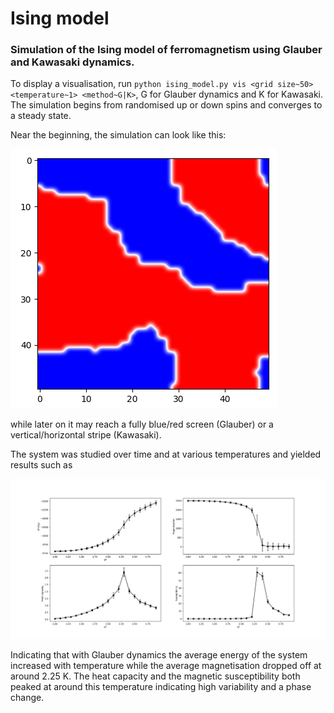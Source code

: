 # Ising model


### Simulation of the Ising model of ferromagnetism using Glauber and Kawasaki dynamics.

To display a visualisation, run `python ising_model.py vis <grid size~50> <temperature~1> <method~G|K>`, G for Glauber dynamics and K for Kawasaki. The simulation begins from randomised up or down spins and converges to a steady state.

Near the beginning, the simulation can look like this:

![](results/capture.png)

while later on it may reach a fully blue/red screen (Glauber) or a vertical/horizontal stripe (Kawasaki).

The system was studied over time and at various temperatures and yielded results such as

![](results/G4.png)

Indicating that with Glauber dynamics the average energy of the system increased with temperature while the average magnetisation dropped off at around 2.25 K. The heat capacity and the magnetic susceptibility both peaked at around this temperature indicating high variability and a phase change.